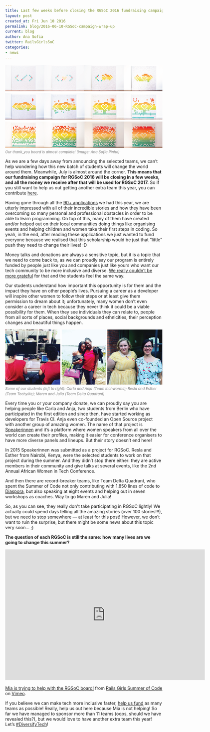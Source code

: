 ```yaml
---
title: Last few weeks before closing the RGSoC 2016 fundraising campaign
layout: post
created_at: Fri Jun 10 2016
permalink: blog/2016-06-10-RGSoC-campaign-wrap-up
current: blog
author: Ana Sofia
twitter: RailsGirlsSoC
categories:
- news
---
```


![Our thank_you board is almost complete!](/img/blog/2016/2016-05-27-RGSoC-campaign-wrap-up-squares-timelapse.png)<font color="grey"><small><i>Our thank_you board is almost complete! (Image: Ana Sofia Pinho)</i></small></font>

As we are a few days away from announcing the selected teams, we can’t help wondering how this new batch of students will change the world around them. Meanwhile, July is almost around the corner. **This means that our fundraising campaign for RGSoC 2016 will be closing in a few weeks, and all the money we receive after that will be used for RGSoC 2017.** So if you still want to help us out getting another extra team this year, you can contribute [here](http://railsgirlssummerofcode.org/campaign/).

Having gone through all the [90+ applications](http://railsgirlssummerofcode.org/blog/2016-04-15-application-wrap-up) we had this year, we are utterly impressed with all of their incredible stories and how they have been overcoming so many personal and professional obstacles in order to be able to learn programming. On top of this, many of them have created and/or helped out on their local communities doing things like organising events and helping children and women take their first steps in coding. So yeah, in the end, after reading these applications we just wanted to fund everyone because we realised that this scholarship would be just that “little” push they need to change their lives! :D

Money talks and donations are always a sensitive topic, but it is a topic that we need to come back to, as we can proudly say our program is entirely funded by people just like you and companies just like yours who want our tech community to be more inclusive and diverse. [We really couldn’t be more grateful](http://railsgirlssummerofcode.org/blog/2016-04-22-thank-you-lets-diversify-tech) for that and the students feel the same way.

Our students understand how important this opportunity is for them and the impact they have on other people’s lives. Pursuing a career as a developer will inspire other women to follow their steps or at least give them permission to dream about it; unfortunately, many women don’t even consider a career in tech because they never think it could be a viable possibility for them. When they see individuals they can relate to, people from all sorts of places, social backgrounds and ethnicities, their perception changes and beautiful things happen.

![RGSoC Students](/img/blog/2016/2016-05-27-RGSoC-campaign-wrap-up-teams-stories.png)<font color="grey"><small><i>Some of our students (left to right): Carla and Anja (Team Inchworms); Resla and Esther (Team Techylite); Maren and Julia (Team Delta Quadrant)</i></small></font>

Every time you or your company donate, we can proudly say you are helping people like Carla and Anja, two students from Berlin who have participated in the first edition and since then, have started working as developers for Travis CI. Anja even co-founded an Open Source project with another group of amazing women. The name of that project is [Speakerinnen](https://speakerinnen.org/) and it’s a platform where women speakers from all over the world can create their profiles, making it easier for conference organisers to have more diverse panels and lineups. But their story doesn’t end here!

In 2015 Speakerinnen was submitted as a project for RGSoC. Resla and Esther from Nairobi, Kenya, were the selected students to work on that project during the summer. And they didn’t stop there either: they are active members in their community and give talks at several events, like the 2nd Annual African Women in Tech Conference.

And then there are record-breaker teams, like Team Delta Quadrant, who spent the Summer of Code not only contributing with 1.850 lines of code to [Diaspora](https://diasporafoundation.org/), but also speaking at eight events and helping out in seven workshops as coaches. Way to go Maren and Julia!

So, as you can see, they really don't take participating in RGSoC lightly! We actually could spend days telling all the amazing stories (over 100 stories!!!), but we need to stop somewhere — at least for this post! However, we don’t want to ruin the surprise, but there might be some news about this topic very soon… ;)

**The question of each RGSoC is still the same: how many lives are we going to change this summer?**

<div class="videoWrapper">
<iframe src="https://player.vimeo.com/video/170188877" width="640" height="420" frameborder="0" webkitallowfullscreen mozallowfullscreen allowfullscreen></iframe>
</div>
<p><a href="https://vimeo.com/170188877">Mia is trying to help with the RGSoC board!</a> from <a href="https://vimeo.com/user51331690">Rails Girls Summer of Code</a> on <a href="https://vimeo.com">Vimeo</a>.</p>


If you believe we can make tech more inclusive faster, [help us fund](http://railsgirlssummerofcode.org/campaign/) as many teams as possible! Really, help us out here because Mia is not helping! So far we have managed to sponsor more than 11 teams (oops, should we have revealed this?), but we would love to have another extra team this year! Let’s [#DiversifyTech](https://twitter.com/search?src=typd&q=%23diversifytech)!

